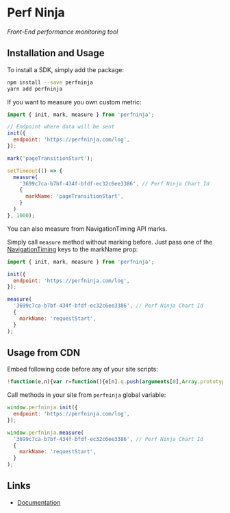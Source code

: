 # Perf Ninja

_Front-End performance monitoring tool_

## Installation and Usage

To install a SDK, simply add the package:

```sh
npm install --save perfninja
yarn add perfninja
```

If you want to measure you own custom metric:

```javascript
import { init, mark, measure } from 'perfninja';

// Endpoint where data will be sent
init({
  endpoint: 'https://perfninja.com/log',
});

mark('pageTransitionStart');

setTimeout(() => {
  measure(
    '3699c7ca-b7bf-434f-bfdf-ec32c6ee3386', // Perf Ninja Chart Id 
    {
      markName: 'pageTransitionStart', 
    }
  )
}, 1000);
```

You can also measure from NavigationTiming API marks.

Simply call `measure` method without marking before. Just pass one of the [NavigationTiming](https://developer.mozilla.org/en-US/docs/Web/API/Performance_API/Navigation_timing) keys to the markName prop:

```javascript
import { init, mark, measure } from 'perfninja';

init({
  endpoint: 'https://perfninja.com/log',
});

measure(
  '3699c7ca-b7bf-434f-bfdf-ec32c6ee3386', // Perf Ninja Chart Id
  {
    markName: 'requestStart',
  }
);
```

## Usage from CDN

Embed following code before any of your site scripts:

```javascript
!function(e,n){var r=function(){e[n].q.push(arguments[0],Array.prototype.slice.call(arguments,1))},i=["init","mark","measure"];e[n]={q:[]};for(var t=0;t<2;t++)e[n][i[t]]=r.bind({},i[t]);var a=e.document.createElement("script");a.src="https://cdn.jsdelivr.net/gh/perfninja/browser@1.0.0/index.min.js",e.document.head&&e.document.head.appendChild(a)}(window,"perfninja");
```
 
Call methods in your site from `perfninja` global variable:

```javascript
window.perfninja.init({
  endpoint: 'https://perfninja.com/log',
});

window.perfninja.measure(
  '3699c7ca-b7bf-434f-bfdf-ec32c6ee3386', // Perf Ninja Chart Id
  {
    markName: 'requestStart',
  }
);
```

## Links

* [Documentation](https://perfninja.com/docs)